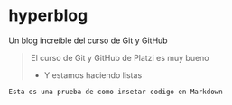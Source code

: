 # hyperblog
Un blog increíble del curso de Git y GitHub

> El curso de Git y GitHub de Platzi es muy bueno
> - Y estamos haciendo listas

`
Esta es una prueba de como insetar codigo en Markdown
`

